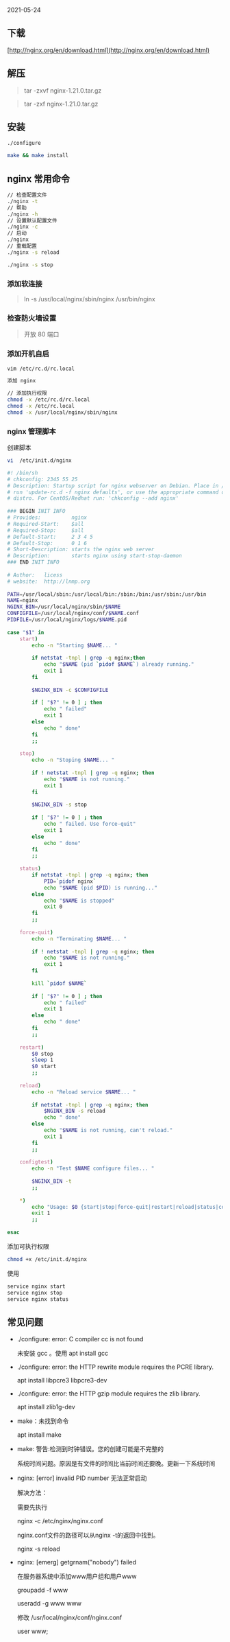 2021-05-24

## 下载

[http://nginx.org/en/download.html](http://nginx.org/en/download.html)

## 解压

> tar -zxvf nginx-1.21.0.tar.gz

> tar -zxf nginx-1.21.0.tar.gz

## 安装

```bash
./configure

make && make install
```

## nginx 常用命令

```bash
// 检查配置文件
./nginx -t
// 帮助
./nginx -h
// 设置默认配置文件
./nginx -c
// 启动
./nginx
// 重载配置
./nginx -s reload

./nginx -s stop
```

### 添加软连接

> ln -s /usr/local/nginx/sbin/nginx /usr/bin/nginx

### 检查防火墙设置

> 开放 80 端口

### 添加开机自启

```bash
vim /etc/rc.d/rc.local

添加 nginx

// 添加执行权限
chmod -x /etc/rc.d/rc.local
chmod -x /etc/rc.local
chmod -x /usr/local/nginx/sbin/nginx

```

### nginx 管理脚本

创建脚本

```bash
vi  /etc/init.d/nginx
```

```bash
#! /bin/sh
# chkconfig: 2345 55 25
# Description: Startup script for nginx webserver on Debian. Place in /etc/init.d and
# run 'update-rc.d -f nginx defaults', or use the appropriate command on your
# distro. For CentOS/Redhat run: 'chkconfig --add nginx'
 
### BEGIN INIT INFO
# Provides:          nginx
# Required-Start:    $all
# Required-Stop:     $all
# Default-Start:     2 3 4 5
# Default-Stop:      0 1 6
# Short-Description: starts the nginx web server
# Description:       starts nginx using start-stop-daemon
### END INIT INFO
 
# Author:   licess
# website:  http://lnmp.org
 
PATH=/usr/local/sbin:/usr/local/bin:/sbin:/bin:/usr/sbin:/usr/bin
NAME=nginx
NGINX_BIN=/usr/local/nginx/sbin/$NAME
CONFIGFILE=/usr/local/nginx/conf/$NAME.conf
PIDFILE=/usr/local/nginx/logs/$NAME.pid
 
case "$1" in
    start)
        echo -n "Starting $NAME... "
 
        if netstat -tnpl | grep -q nginx;then
            echo "$NAME (pid `pidof $NAME`) already running."
            exit 1
        fi
 
        $NGINX_BIN -c $CONFIGFILE
 
        if [ "$?" != 0 ] ; then
            echo " failed"
            exit 1
        else
            echo " done"
        fi
        ;;
 
    stop)
        echo -n "Stoping $NAME... "
 
        if ! netstat -tnpl | grep -q nginx; then
            echo "$NAME is not running."
            exit 1
        fi
 
        $NGINX_BIN -s stop
 
        if [ "$?" != 0 ] ; then
            echo " failed. Use force-quit"
            exit 1
        else
            echo " done"
        fi
        ;;
 
    status)
        if netstat -tnpl | grep -q nginx; then
            PID=`pidof nginx`
            echo "$NAME (pid $PID) is running..."
        else
            echo "$NAME is stopped"
            exit 0
        fi
        ;;
 
    force-quit)
        echo -n "Terminating $NAME... "
 
        if ! netstat -tnpl | grep -q nginx; then
            echo "$NAME is not running."
            exit 1
        fi
 
        kill `pidof $NAME`
 
        if [ "$?" != 0 ] ; then
            echo " failed"
            exit 1
        else
            echo " done"
        fi
        ;;
 
    restart)
        $0 stop
        sleep 1
        $0 start
        ;;
 
    reload)
        echo -n "Reload service $NAME... "
 
        if netstat -tnpl | grep -q nginx; then
            $NGINX_BIN -s reload
            echo " done"
        else
            echo "$NAME is not running, can't reload."
            exit 1
        fi
        ;;
 
    configtest)
        echo -n "Test $NAME configure files... "
 
        $NGINX_BIN -t
        ;;
 
    *)
        echo "Usage: $0 {start|stop|force-quit|restart|reload|status|configtest}"
        exit 1
        ;;
 
esac
```

添加可执行权限

```bash
chmod +x /etc/init.d/nginx
```

使用

```bash
service nginx start
service nginx stop
service nginx status
```

## 常见问题

* ./configure: error: C compiler cc is not found

  未安装 gcc 。使用 apt install gcc

* ./configure: error: the HTTP rewrite module requires the PCRE library.
  
  apt install libpcre3 libpcre3-dev

* ./configure: error: the HTTP gzip module requires the zlib library.

  apt install zlib1g-dev

* make：未找到命令

  apt install make

* make: 警告:检测到时钟错误。您的创建可能是不完整的
  
  系统时间问题。原因是有文件的时间比当前时间还要晚。更新一下系统时间

* nginx: [error] invalid PID number 无法正常启动

    解决方法：

    需要先执行

    nginx -c /etc/nginx/nginx.conf

    nginx.conf文件的路径可以从nginx -t的返回中找到。

    nginx -s reload

* nginx: [emerg] getgrnam("nobody") failed

  在服务器系统中添加www用户组和用户www

  groupadd -f www

  useradd -g www www

  修改 /usr/local/nginx/conf/nginx.conf 

  user www;
